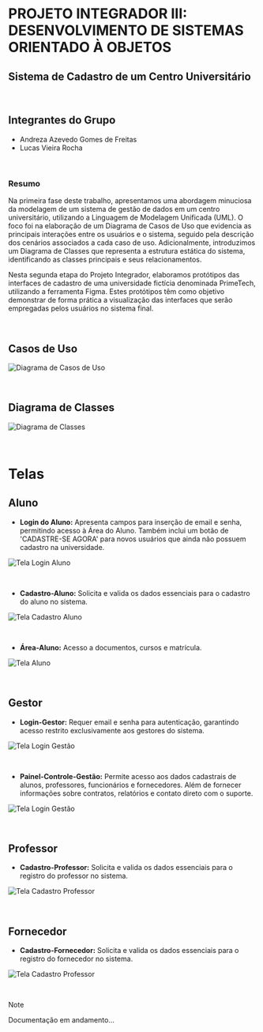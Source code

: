 # PROJETO INTEGRADOR III: DESENVOLVIMENTO DE SISTEMAS ORIENTADO À OBJETOS

## Sistema de Cadastro de um Centro Universitário
<br>

## Integrantes do Grupo
- Andreza Azevedo Gomes de Freitas
- Lucas Vieira Rocha
<br>

### Resumo
Na primeira fase deste trabalho, apresentamos uma abordagem minuciosa da modelagem de um sistema de gestão de dados em um centro universitário, utilizando a Linguagem de Modelagem Unificada (UML). O foco foi na elaboração de um Diagrama de Casos de Uso que evidencia as principais interações entre os usuários e o sistema, seguido pela descrição dos cenários associados a cada caso de uso. Adicionalmente, introduzimos um Diagrama de Classes que representa a estrutura estática do sistema, identificando as classes principais e seus relacionamentos.

Nesta segunda etapa do Projeto Integrador, elaboramos protótipos das interfaces de cadastro de uma universidade fictícia denominada PrimeTech, utilizando a ferramenta Figma. Estes protótipos têm como objetivo demonstrar de forma prática a visualização das interfaces que serão empregadas pelos usuários no sistema final.

<br>


## Casos de Uso
![Diagrama de Casos de Uso](Caso-de-uso.png)

<br>

## Diagrama de Classes
![Diagrama de Classes](Diagrama-de-classe.png)

<br>

# Telas 
## Aluno
- **Login do Aluno:** Apresenta campos para inserção de email e senha, permitindo acesso à Área do Aluno. Também inclui um botão de 'CADASTRE-SE AGORA' para novos usuários que ainda não possuem cadastro na universidade.
 
![Tela Login Aluno](Tela-Login-Aluno.png)

<br>

- **Cadastro-Aluno:** Solicita e valida os dados essenciais para o cadastro do aluno no sistema.

 ![Tela Cadastro Aluno](Tela-Cadastro-Aluno.png)
 
<br>

- **Área-Aluno:** Acesso a documentos, cursos e matrícula.

![Tela Aluno](Tela-Aluno.png)

<br>

## Gestor
- **Login-Gestor:** Requer email e senha para autenticação, garantindo acesso restrito exclusivamente aos gestores do sistema.

![Tela Login Gestão](Tela-Login-Gestão.png)

<br>

- **Painel-Controle-Gestão:** Permite acesso aos dados cadastrais de alunos, professores, funcionários e fornecedores. Além de fornecer informações sobre contratos, relatórios e contato direto com o suporte.

 ![Tela Login Gestão](Tela-Gestor-Cadastro-Professor.png)
 
<br>

## Professor
- **Cadastro-Professor:** Solicita e valida os dados essenciais para o registro do professor no sistema.

![Tela Cadastro Professor](Tela-Cadastro-Professor.png)

<br>

## Fornecedor
- **Cadastro-Fornecedor:** Solicita e valida os dados essenciais para o registro do fornecedor no sistema.

![Tela Cadastro Professor](Tela-Cadastro-Fornecedor.png)

<br>



> [!NOTE]
> Documentação em andamento...

